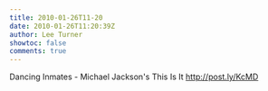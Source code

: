 ```yaml
---
title: 2010-01-26T11-20
date: 2010-01-26T11:20:39Z
author: Lee Turner
showtoc: false
comments: true
---
```


Dancing Inmates - Michael Jackson's This Is It http://post.ly/KcMD

